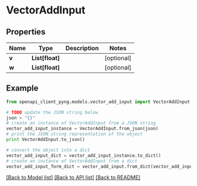 # VectorAddInput


## Properties
Name | Type | Description | Notes
------------ | ------------- | ------------- | -------------
**v** | **List[float]** |  | [optional] 
**w** | **List[float]** |  | [optional] 

## Example

```python
from openapi_client_pyng.models.vector_add_input import VectorAddInput

# TODO update the JSON string below
json = "{}"
# create an instance of VectorAddInput from a JSON string
vector_add_input_instance = VectorAddInput.from_json(json)
# print the JSON string representation of the object
print VectorAddInput.to_json()

# convert the object into a dict
vector_add_input_dict = vector_add_input_instance.to_dict()
# create an instance of VectorAddInput from a dict
vector_add_input_form_dict = vector_add_input.from_dict(vector_add_input_dict)
```
[[Back to Model list]](../README.md#documentation-for-models) [[Back to API list]](../README.md#documentation-for-api-endpoints) [[Back to README]](../README.md)


